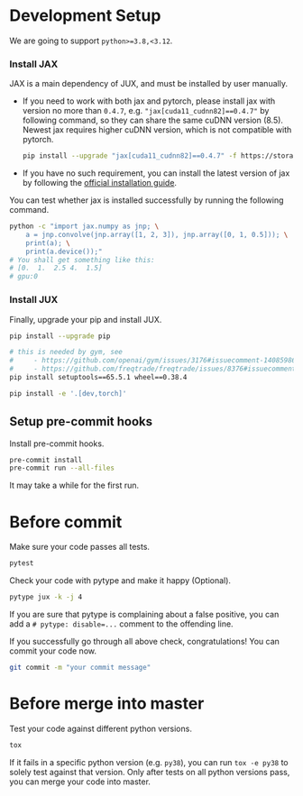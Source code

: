 # Development Setup

We are going to support `python>=3.8,<3.12`.

### Install JAX
JAX is a main dependency of JUX, and must be installed by user manually.

- If you need to work with both jax and pytorch, please install jax with version no more than `0.4.7`, e.g. `"jax[cuda11_cudnn82]==0.4.7"` by following command, so they can share the same cuDNN version (8.5). Newest jax requires higher cuDNN version, which is not compatible with pytorch.
    ```sh
    pip install --upgrade "jax[cuda11_cudnn82]==0.4.7" -f https://storage.googleapis.com/jax-releases/jax_cuda_releases.html
    ```

- If you have no such requirement, you can install the latest version of jax by following the [official installation guide](https://github.com/google/jax#installation).

You can test whether jax is installed successfully by running the following command.
```sh
python -c "import jax.numpy as jnp; \
    a = jnp.convolve(jnp.array([1, 2, 3]), jnp.array([0, 1, 0.5])); \
    print(a); \
    print(a.device());"
# You shall get something like this:
# [0.  1.  2.5 4.  1.5]
# gpu:0
```

### Install JUX
Finally, upgrade your pip and install JUX.
```sh
pip install --upgrade pip

# this is needed by gym, see
#     - https://github.com/openai/gym/issues/3176#issuecomment-1408598628 and
#     - https://github.com/freqtrade/freqtrade/issues/8376#issuecomment-1520844382
pip install setuptools==65.5.1 wheel==0.38.4

pip install -e '.[dev,torch]'
```

## Setup pre-commit hooks
Install pre-commit hooks.
```sh
pre-commit install
pre-commit run --all-files
```
It may take a while for the first run.

# Before commit
Make sure your code passes all tests.
```sh
pytest
```

Check your code with pytype and make it happy (Optional).
```sh
pytype jux -k -j 4
```
If you are sure that pytype is complaining about a false positive, you can add a `# pytype: disable=...` comment to the offending line.

If you successfully go through all above check, congratulations! You can commit your code now.
```sh
git commit -m "your commit message"
```

# Before merge into master
Test your code against different python versions.
```sh
tox
```
If it fails in a specific python version (e.g. `py38`), you can run `tox -e py38` to solely test against that version. Only after tests on all python versions pass, you can merge your code into master.
